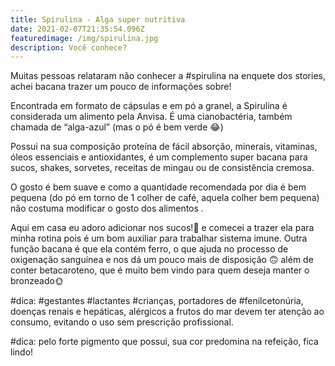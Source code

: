 ```yaml
---
title: Spirulina - Alga super nutritiva
date: 2021-02-07T21:35:54.096Z
featuredimage: /img/spirulina.jpg
description: Você conhece?
---
```

Muitas pessoas relataram não conhecer a #spirulina na enquete dos stories, achei bacana trazer um pouco de informações sobre!

Encontrada em formato de cápsulas e em pó a granel, a Spirulina é considerada um alimento pela Anvisa. É uma cianobactéria, também chamada de “alga-azul” (mas o pó é bem verde 😂)

Possui na sua composição proteína de fácil absorção, minerais, vitaminas, óleos essenciais e antioxidantes, é um complemento super bacana para sucos, shakes, sorvetes, receitas de mingau ou de consistência cremosa.

O gosto é bem suave e como a quantidade recomendada por dia é bem pequena (do pó em torno de 1 colher de café, aquela colher bem pequena) não costuma modificar o gosto dos alimentos .

Aqui em casa eu adoro adicionar nos sucos!🍹 e comecei a trazer ela para minha rotina pois é um bom auxiliar para trabalhar sistema imune. Outra função bacana é que ela contém ferro, o que ajuda no processo de oxigenação sanguínea e nos dá um pouco mais de disposição 🙃 além de conter betacaroteno, que é muito bem vindo para quem deseja manter o bronzeado🌞

\#dica: #gestantes #lactantes #crianças, portadores de #fenilcetonúria, doenças renais e hepáticas, alérgicos a frutos do mar devem ter atenção ao consumo, evitando o uso sem prescrição profissional.

\#dica: pelo forte pigmento que possui, sua cor predomina na refeição, fica lindo!
